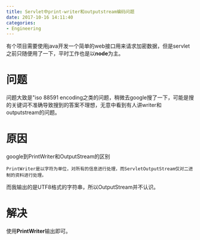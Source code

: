 ```yaml
---
title: Servlet中print-writer和outputstream编码问题
date: 2017-10-16 14:11:40
categories:
- Engineering
---
```

有个项目需要使用java开发一个简单的web接口用来请求加密数据，但是servlet之前只随便用了一下，平时工作也是以**node**为主。
# 问题
问题大致是"iso 88591 encoding之类的问题，稍微去google搜了一下，可能是搜的关键词不准确导致搜到的答案不理想，无意中看到有人讲writer和outputstream的问题。
# 原因
google到PrintWriter和OutputStream的区别

```
PrintWriter是以字符为单位，对所有的信息进行处理，而ServletOutputStream仅对二进制的资料进行处理。 
```

而我输出的是UTF8格式的字符串，所以OutputStream并不认识。

# 解决
使用**PrintWriter**输出即可。